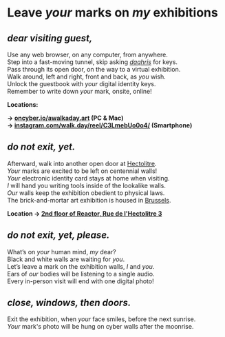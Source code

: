 # Leave *your* marks on *my* exhibitions

## _dear visiting guest,_

Use any web browser, on any computer, from anywhere.  
Step into a fast-moving tunnel, skip asking *[daqhris](https://daqhris.com)* for keys.  
Pass through its open door, on the way to a virtual exhibition.  
Walk around, left and right, front and back, as *you* wish.   
Unlock the guestbook with *your* digital identity keys.  
Remember to write down *your* mark, onsite, online!  

__Locations:__ 

__→ [oncyber.io/awalkaday.art](https://oncyber.io/awalkaday.art) (PC & Mac)__  
__→ [instagram.com/walk.day/reel/C3LmebUo0o4/](https://www.instagram.com/walk.day/reel/C3LmebUo0o4/) (Smartphone)__

## _do not exit, yet._  

Afterward, walk into another open door at [Hectolitre](http://hectolitre.space).  
*Your* marks are excited to be left on centennial walls!  
*Your* electronic identity card stays at home when visiting.  
*I* will hand you writing tools inside of the lookalike walls.  
*Our* walls keep the exhibition obedient to physical laws.  
The brick-and-mortar art exhibition is housed in [Brussels](https://www.brussels.be/brussels-art-week).  

__Location → [2nd floor of Reactor, Rue de l'Hectolitre 3](https://maps.app.goo.gl/ZXzGSwkDz2LP2gpJ9)__

## _do not exit, yet, please._  

What’s on *your* human mind, *my* dear?  
Black and white walls are waiting for *you*.  
Let’s leave a mark on the exhibition walls, *I* and *you*.  
Ears of *our* bodies will be listening to a single audio.  
Every in-person visit will end with one digital photo!  

## _close, windows, then doors._  

Exit the exhibition, when *your* face smiles, before the next sunrise.  
*Your* mark's photo will be hung on cyber walls after the moonrise.  
